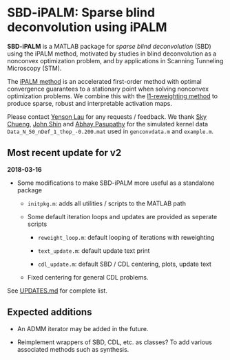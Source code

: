 # SBD-iPALM: Sparse blind deconvolution using iPALM

**SBD-iPALM** is a MATLAB package for *sparse blind deconvolution* (SBD) using the iPALM method, motivated by studies in blind deconvolution as a nonconvex optimization problem, and by applications in Scanning Tunneling Microscopy (STM).

The [iPALM method](https://arxiv.org/abs/1702.02505) is an accelerated first-order method with optimal convergence guarantees to a stationary point when solving nonconvex optimization problems. We combine this with the [l1-reweighting method](https://arxiv.org/abs/0711.1612) to produce sparse, robust and interpretable activation maps.

Please contact [Yenson Lau](yl3027@columbia.edu) for any requests / feedback. We thank [Sky Chueng](physics.columbia.edu/people/profile/469), [John Shin](physics.columbia.edu/people/profile/938) and [Abhay Pasupathy](physics.columbia.edu/people/profile/428) for the simulated kernel data `Data_N_50_nDef_1_thop_-0.200.mat` used in `genconvdata.m` and `example.m`.


## Most recent update for v2

**2018-03-16**
- Some modifications to make SBD-iPALM more useful as a standalone package

    * `initpkg.m`: adds all utilities / scripts to the MATLAB path

    * Some default iteration loops and updates are provided as seperate scripts

        * `reweight_loop.m`:  default looping of iterations with reweighting

        * `text_update.m`:  default update text print

        * `cdl_update.m`:  default SBD / CDL centering, plots, update text

    * Fixed centering for general CDL problems.

See [UPDATES.md](UPDATES.md) for complete list.


## Expected additions

- An ADMM iterator may be added in the future.

- Reimplement wrappers of SBD, CDL, etc. as classes? To add various associated methods such as synthesis.